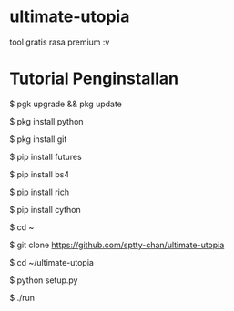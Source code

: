 # ultimate-utopia
tool gratis rasa premium :v

# Tutorial Penginstallan
$ pgk upgrade && pkg update

$ pkg install python

$ pkg install git

$ pip install futures

$ pip install bs4

$ pip install rich

$ pip install cython

$ cd ~

$ git clone https://github.com/sptty-chan/ultimate-utopia

$ cd ~/ultimate-utopia

$ python setup.py

$ ./run
